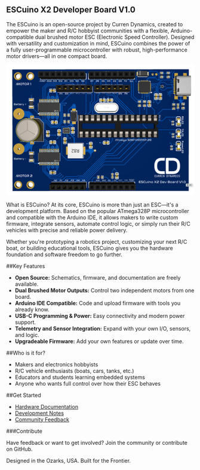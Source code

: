 ## ESCuino X2 Developer Board V1.0


The ESCuino is an open-source project by Curren Dynamics, created to empower the maker and R/C hobbyist communities with a flexible, Arduino-compatible dual brushed motor ESC (Electronic Speed Controller). Designed with versatility and customization in mind, ESCuino combines the power of a fully user-programmable microcontroller with robust, high-performance motor drivers—all in one compact board.

<img src="../assets/images/v1-render.png" alt="Render of ESCuino X2 Dev V1.0" class="render-img">

What is ESCuino?
At its core, ESCuino is more than just an ESC—it's a development platform. Based on the popular ATmega328P microcontroller and compatible with the Arduino IDE, it allows makers to write custom firmware, integrate sensors, automate control logic, or simply run their R/C vehicles with precise and reliable power delivery.

Whether you're prototyping a robotics project, customizing your next R/C boat, or building educational tools, ESCuino gives you the hardware foundation and software freedom to go further.

##Key Features
- **Open Source:** Schematics, firmware, and documentation are freely available.
- **Dual Brushed Motor Outputs:** Control two independent motors from one board.
- **Arduino IDE Compatible:** Code and upload firmware with tools you already know.
- **USB-C Programming & Power:** Easy connectivity and modern power support.
- **Telemetry and Sensor Integration:** Expand with your own I/O, sensors, and logic.
- **Upgradeable Firmware:** Add your own features or update over time.

##Who is it for?
- Makers and electronics hobbyists
- R/C vehicle enthusiasts (boats, cars, tanks, etc.)
- Educators and students learning embedded systems
- Anyone who wants full control over how their ESC behaves

##Get Started
- [Hardware Documentation](x2_hardware.md)
- [Development Notes](x2_development.md)
- [Community Feedback](x2_feedback.md)


###Contribute

Have feedback or want to get involved? Join the community or contribute on GitHub.


Designed in the Ozarks, USA. Built for the Frontier. 